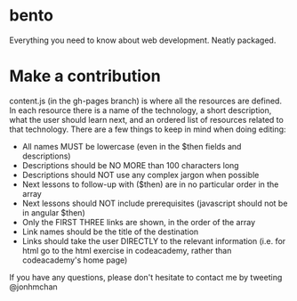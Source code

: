 bento
=====

Everything you need to know about web development. Neatly packaged.

# Make a contribution
content.js (in the gh-pages branch) is where all the resources are defined. In each resource there is a name of the technology, a short description, what the user should learn next, and an ordered list of resources related to that technology. There are a few things to keep in mind when doing editing:

* All names MUST be lowercase (even in the $then fields and descriptions)
* Descriptions should be NO MORE than 100 characters long
* Descriptions should NOT use any complex jargon when possible
* Next lessons to follow-up with ($then) are in no particular order in the array
* Next lessons should NOT include prerequisites (javascript should not be in angular $then)
* Only the FIRST THREE links are shown, in the order of the array
* Link names should be the title of the destination
* Links should take the user DIRECTLY to the relevant information (i.e. for html go to the html exercise in codeacademy, rather than codeacademy's home page)

If you have any questions, please don't hesitate to contact me by tweeting @jonhmchan
